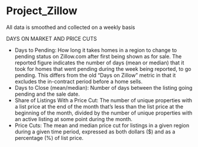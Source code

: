 # Project_Zillow

All data is smoothed and collected on a weekly basis

DAYS ON MARKET AND PRICE CUTS
- Days to Pending: How long it takes homes in a region to change to pending status on Zillow.com after first being shown as for sale. The reported figure indicates the number of days (mean or median) that it took for homes that went pending during the week being reported, to go pending. This differs from the old “Days on Zillow” metric in that it excludes the in-contract period before a home sells.
- Days to Close (mean/median): Number of days between the listing going pending and the sale date.
- Share of Listings With a Price Cut: The number of unique properties with a list price at the end of the month that’s less than the list price at the beginning of the month, divided by the number of unique properties with an active listing at some point during the month.
- Price Cuts: The mean and median price cut for listings in a given region during a given time period, expressed as both dollars ($) and as a percentage (%) of list price.
